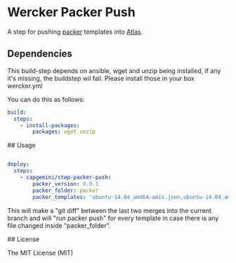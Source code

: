 # Wercker Packer Push

A step for pushing [packer](https://www.packer.io/) templates into [Atlas](https://atlas.hashicorp.com/).

## Dependencies

This build-step depends on ansible, wget and unzip being installed, if any it's missing, the buildstep wil fail. Please install those in your box wercker.yml

You can do this as follows:

```yaml
build:
  steps:
    - install-packages:
        packages: wget unzip
```

## Usage

```yaml

deploy:
  steps:
    - capgemini/step-packer-push:
        packer_version: 0.8.1
        packer_folder: packer
        packer_templates: 'ubuntu-14.04_amd64-amis.json,ubuntu-14.04_amd64-droplet.json'
```

This will make a "git diff" between the last two merges into the current branch and will "run packer push" for every template in case there is any file changed inside "packer_folder".

## License

The MIT License (MIT)